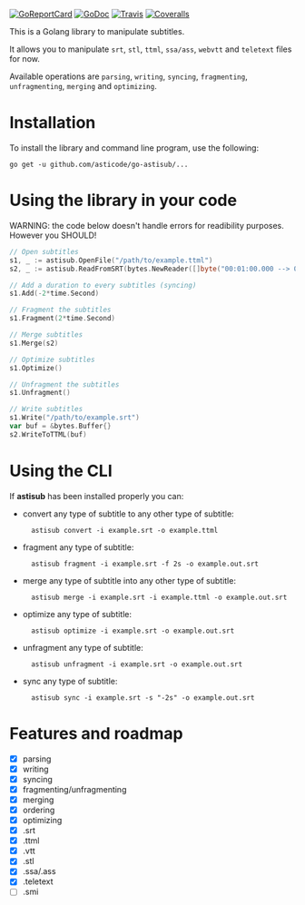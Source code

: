 [![GoReportCard](http://goreportcard.com/badge/github.com/asticode/go-astisub)](http://goreportcard.com/report/github.com/asticode/go-astisub)
[![GoDoc](https://godoc.org/github.com/asticode/go-astisub?status.svg)](https://godoc.org/github.com/asticode/go-astisub)
[![Travis](https://travis-ci.org/asticode/go-astisub.svg?branch=master)](https://travis-ci.org/asticode/go-astisub#)
[![Coveralls](https://coveralls.io/repos/github/asticode/go-astisub/badge.svg?branch=master)](https://coveralls.io/github/asticode/go-astisub)

This is a Golang library to manipulate subtitles. 

It allows you to manipulate `srt`, `stl`, `ttml`, `ssa/ass`, `webvtt` and `teletext` files for now.

Available operations are `parsing`, `writing`, `syncing`, `fragmenting`, `unfragmenting`, `merging` and `optimizing`.

# Installation

To install the library and command line program, use the following:

    go get -u github.com/asticode/go-astisub/...

# Using the library in your code

WARNING: the code below doesn't handle errors for readibility purposes. However you SHOULD!

```go
// Open subtitles
s1, _ := astisub.OpenFile("/path/to/example.ttml")
s2, _ := astisub.ReadFromSRT(bytes.NewReader([]byte("00:01:00.000 --> 00:02:00.000\nCredits")))

// Add a duration to every subtitles (syncing)
s1.Add(-2*time.Second)

// Fragment the subtitles
s1.Fragment(2*time.Second)

// Merge subtitles
s1.Merge(s2)

// Optimize subtitles
s1.Optimize()

// Unfragment the subtitles
s1.Unfragment()

// Write subtitles
s1.Write("/path/to/example.srt")
var buf = &bytes.Buffer{}
s2.WriteToTTML(buf)
```

# Using the CLI

If **astisub** has been installed properly you can:

- convert any type of subtitle to any other type of subtitle:

        astisub convert -i example.srt -o example.ttml

- fragment any type of subtitle:

        astisub fragment -i example.srt -f 2s -o example.out.srt

- merge any type of subtitle into any other type of subtitle:

        astisub merge -i example.srt -i example.ttml -o example.out.srt

- optimize any type of subtitle:

        astisub optimize -i example.srt -o example.out.srt

- unfragment any type of subtitle:

        astisub unfragment -i example.srt -o example.out.srt

- sync any type of subtitle:

        astisub sync -i example.srt -s "-2s" -o example.out.srt

# Features and roadmap

- [x] parsing
- [x] writing
- [x] syncing
- [x] fragmenting/unfragmenting
- [x] merging
- [x] ordering
- [x] optimizing
- [x] .srt
- [x] .ttml
- [x] .vtt
- [x] .stl
- [x] .ssa/.ass
- [x] .teletext
- [ ] .smi
